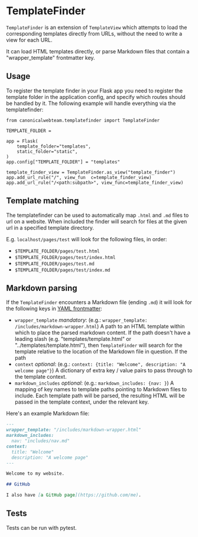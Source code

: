 # TemplateFinder

`TemplateFinder` is an extension of `TemplateView` which attempts to
load the corresponding templates directly from URLs, without the need to
write a view for each URL.

It can load HTML templates directly, or parse Markdown files that
contain a "wrapper\_template" frontmatter key.

## Usage

To register the template finder in your Flask app you need to register the template folder in the application config, and specify which routes should be handled by it.
The following example will handle everything via the templatefinder:

```
from canonicalwebteam.templatefinder import TemplateFinder

TEMPLATE_FOLDER = 

app = Flask(
    template_folder="templates",
    static_folder="static",
)
app.config["TEMPLATE_FOLDER"] = "templates"

template_finder_view = TemplateFinder.as_view("template_finder")
app.add_url_rule("/", view_fun  c=template_finder_view)
app.add_url_rule("/<path:subpath>", view_func=template_finder_view)
```

## Template matching

The templatefinder can be used to automatically map `.html` and `.md` files to url on a website.
When included the finder will search for files at the given url in a specified template directory.

E.g. `localhost/pages/test` will look for the following files, in order:

- `$TEMPLATE_FOLDER/pages/test.html`
- `$TEMPLATE_FOLDER/pages/test/index.html`
- `$TEMPLATE_FOLDER/pages/test.md`
- `$TEMPLATE_FOLDER/pages/test/index.md`

## Markdown parsing

If the `TemplateFinder` encounters a Markdown file (ending `.md`) it
will look for the following keys in [YAML
frontmatter](https://jekyllrb.com/docs/front-matter/):

-   `wrapper_template` *mandatory*: (e.g.:
    `wrapper_template: /includes/markdown-wrapper.html`) A path to an
    HTML template within which to place the parsed markdown content. If
    the path doesn't have a leading slash (e.g.
    "templates/template.html" or "../templates/template.html"), then
    `TemplateFinder` will search for the template relative to the
    location of the Markdown file in question. If the path
-   `context` *optional*: (e.g.:
    `context: {title: "Welcome", description: "A welcome page"}`) A
    dictionary of extra key / value pairs to pass through to the
    template context.
-   `markdown_includes` *optional*: (e.g.: `markdown_includes: {nav: }`)
    A mapping of key names to template paths pointing to Markdown files
    to include. Each template path will be parsed, the resulting HTML
    will be passed in the template context, under the relevant key.

Here's an example Markdown file:

``` markdown
---
wrapper_template: "/includes/markdown-wrapper.html"
markdown_includes:
  nav: "includes/nav.md"
context:
  title: "Welcome"
  description: "A welcome page"
---

Welcome to my website.

## GitHub

I also have [a GitHub page](https://github.com/me).
```

## Tests
Tests can be run with pytest.

